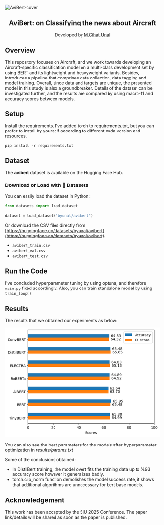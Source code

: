 ![AviBert-cover](https://www.aeroturk.info/wp-content/uploads/2019/11/Aircraft-Systems.jpg)
<h2 align="center">AviBert: on Classifying the news about Aircraft</h2>
<p align="center">
  Developed by <a href="https://github.com/ByUnal"> M.Cihat Unal </a> 
</p>

## Overview

This repository focuses on Aircraft, and we work towards developing an Aircraft-specific classification model on a multi-class development set by using BERT and its lightweight and heavyweight variants. Besides, introduces a pipeline that comprises data collection, data tagging and model training. 
Overall, since data and targets are unique, the presented model in this study is also a groundbreaker. Details of the dataset can be investigated further, and the results are compared by using macro-f1 and accuracy scores between models.


## Setup
Install the requirements. I've added torch to requirements.txt, but you can prefer to install by yourself according to different cuda version and resources.
```commandline
pip install -r requirements.txt
```

## Dataset

The **avibert** dataset is available on the Hugging Face Hub.

### Download or Load with 🤗 Datasets

You can easily load the dataset in Python:

```python
from datasets import load_dataset

dataset = load_dataset("byunal/avibert")
```

Or download the CSV files directly from [https://huggingface.co/datasets/byunal/avibert](https://huggingface.co/datasets/byunal/avibert).

- `avibert_train.csv`
- `avibert_val.csv`
- `avibert_test.csv`

## Run the Code
I've concluded hyperparameter tuning by using optuna, and therefore `main.py` fixed accordingly. Also, you can train standalone model by using `train_loop()`

## Results
The results that we obtained our experiments as below:

![plot](./results/acc-f1_scores.png)

You can also see the best parameters for the models after hyperparameter optimization in *results/params.txt*

Some of the conclusions obtained:
- In DistilBert training, the model overt fits the training data up to %93 accuracy score however it generalizes badly.
- torch.clip_norm function demolishes the model success rate, it shows that additional algorithms are unnecessary for bert base models.
## Acknowledgement
This work has been accepted by the SIU 2025 Conference. The paper link/details will be shared as soon as the paper is published. 
